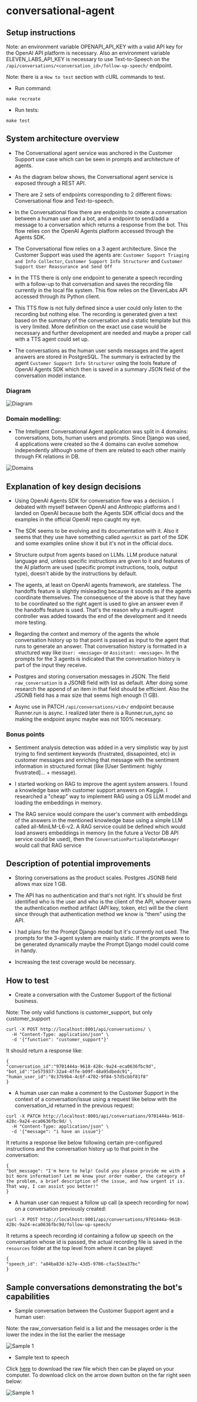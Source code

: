 # conversational-agent

## Setup instructions

Note: an environment variable OPENAPI_API_KEY with a valid API key for the OpenAI API platform is necessary. Also
an environment variable ELEVEN_LABS_API_KEY is necessary to use Text-to-Speech on the
`/api/conversations/<conversation_id>/follow-up-speech/` endpoint.

Note: there is a `How to test` section with cURL commands to test.

- Run command:
```
make recreate
```

- Run tests:
```
make test
```

## System architecture overview

- The Conversational agent service was anchored in the Customer Support use case which can be seen
in prompts and architecture of agents.

- As the diagram below shows, the Conversational agent service is exposed through a REST API.

- There are 2 sets of endpoints corresponding to 2 different flows: Conversational flow and Text-to-speech.

- In the Conversational flow there are endpoints to create a conversation between a human user and a bot, and
a endpoint to send/add a message to a conversation which returns a response from the bot. This flow relies
con the OpenAI Agents platform accessed through the Agents SDK.

- The Conversational flow relies on a 3 agent architecture. Since the Customer Support was used the agents are:
`Customer Support Triaging and Info Collector`, `Customer Support Info Structurer` and
`Customer Support User Reassurance and Send Off`

- In the TTS there is only one endpoint to generate a speech recording with a follow-up to that conversation
and saves the recording file currently in the local file system. This flow relies on the ElevenLabs API
accessed through its Python client.

- This TTS flow is not fully defined since a user could only listen to the recording but nothing else.
The recording is generated given a text based on the summary of the conversation and a static template
but this is very limited. More definition on the exact use case would be necessary and
further development are needed and maybe a proper call with a TTS agent could set up.

- The conversations as the human user sends messages and the agent answers are stored in PostgreSQL.
The summary is extracted by the agent `Customer Support Info Structurer` using the tools feature of OpenAI Agents
SDK which then is saved in a summary JSON field of the conversation model instance.

### Diagram

![Diagram](blueprint/diagram.png)

### Domain modelling:

- The Intelligent Conversational Agent application was split in 4 domains: conversations, bots,
human users and prompts. Since Django was used, 4 applications were created so the 4 domains can
evolve somehow independently although some of them are related to each other mainly through FK
relations in DB.

![Domains](blueprint/domains.png)

## Explanation of key design decisions

- Using OpenAI Agents SDK for conversation flow was a decision. I debated with myself between OpenAI and Anthropic
platforms and I landed on OpenAI because both the Agents SDK official docs and the examples in the official
OpenAI repo caught my eye.

- The SDK seems to be evolving and its documentation with it.
Also it seems that they use have something called `agentkit` as part of the SDK and some examples online
show it but it's not in the official docs.

- Structure output from agents based on LLMs. LLM produce natural language and, unless specific instructions are
given to it and features of the AI platform are used (specific prompt instructions, tools, output type),
doesn't abide by the instructions by default.

- The agents, at least on OpenAI agents framework, are stateless. The handoffs feature is slightly misleading
because it sounds as if the agents coordinate themselves. The consequence of the above is that they have to be
coordinated so the right agent is used to give an answer even if the handoffs feature is used. That's the reason
why a multi-agent controller was added towards the end of the development and it needs more testing.

- Regarding the context and memory of the agents the whole conversation history up to that point
is passed as input to the agent that runs to generate an answer. That conversation history is formatted
in a structured way like `User: <message>` or `Assistant: <message>`. In the prompts for the 3 agents
is indicated that the conversation history is part of the input they receive.

- Postgres and storing conversation messages in JSON. The field `raw_conversation` is a JSONB field with list
as default. After doing some research the append of an item in that field should be efficient. Also the
JSONB field has a max size that seems high enough (1 GB).

- Async use in PATCH `/api/conversations/<id>/` endpoint because Runner.run is async. I realized later there is
a Runner.run_sync so making the endpoint async maybe was not 100% necessary.

### Bonus points

- Sentiment analysis detection was added in a very simplistic way by just trying to find sentiment keywords
(frustrated, dissapointed, etc) in customer messages and enriching that message with the
sentiment information in structured format (like [User Sentiment: highly frustrated]... + message).

- I started working on RAG to improve the agent system answers. I found a knowledge base with customer
support answers on Kaggle. I researched a "cheap" way to implement RAG using a OS LLM model and loading
the embeddings in memory.

- The RAG service would compare the user's comment with embeddings of
the answers in the mentioned knowledge base using a simple LLM called all-MiniLM-L6-v2. A RAG service could be
defined which would load answers embeddings in memory (in the future a Vector DB API service could be
used), then the `ConversationPartialUpdateManager` would call that RAG service


## Description of potential improvements

- Storing conversations as the product scales. Postgres JSONB field allows max size 1 GB.

- The API has no authentication and that's not right. It's should be first identified who is the
user and who is the client of the API, whoever owns the authentication method artifact (API key, token, etc)
will be the client since through that authentication method we know is "them" using the API.

- I had plans for the Prompt Django model but it's currently not used. The prompts for the 3-agent system are mainly static.
If the prompts were to be generated dynamically maybe the Prompt Django model could come in handy. 

- Increasing the test coverage would be necessary.

## How to test

- Create a conversation with the Customer Support of the fictional business.

Note: The only valid functions is customer_support, but only customer_support

```
curl -X POST http://localhost:8001/api/conversations/ \
  -H "Content-Type: application/json" \
  -d '{"function": "customer_support"}'
```

It should return a response like:
```
{
"conversation_id":"9701444a-9618-428c-9a24-eca0636fbc9d",
"bot_id":"1e575937-32a4-4ffe-b09f-48a95dbedc91",
"human_user_id":"8c37b9b4-4c6f-4702-9f84-57d5cbbf81f8"
}
```

- A human user can make a comment to the Customer Support in the context of a conversation/issue using
a request like below with the conversation_id returned in the previous request:

```
curl -X PATCH http://localhost:8001/api/conversations/9701444a-9618-428c-9a24-eca0636fbc9d/ \
  -H "Content-Type: application/json" \
  -d '{"message": "i have an issue"}'
```

It returns a response like below following certain pre-configured instructions and the conversation
history up to that point in the conversation:
```
{
"bot_message": "I'm here to help! Could you please provide me with a bit more information? Let me know your order number, the category of the problem, a brief description of the issue, and how urgent it is. That way, I can assist you better!"
}
```

- A human user can request a follow up call (a speech recording for now) on a conversation previously
created:

```
curl -X POST http://localhost:8001/api/conversations/9701444a-9618-428c-9a24-eca0636fbc9d/follow-up-speech/
```

It returns a speech recording id containing a follow up speech on the conversation whose id is passed,
the actual recording file is saved in the `resources` folder at the top level from where
it can be played:

```
{
"speech_id": "a84ba83d-b27e-43d5-9706-cfac53ea37bc"
}
```

## Sample conversations demonstrating the bot's capabilities

- Sample conversation between the Customer Support agent and a human user:

Note: the raw_conversation field is a list and the messages order is the lower the index in the list the earlier the message

![Sample 1](blueprint/conversation_capabilities_sample.png)

- Sample text to speech

Click [here](https://github.com/sergiooncode/conversational-agent/blob/main/blueprint/daa314c2-3723-4b63-afff-a5430616416a.mp3)
to download the raw file which then can be played on your computer. To download click on the arrow down button on
the far right seen below:

![Sample 1](blueprint/download_raw_file.png)


